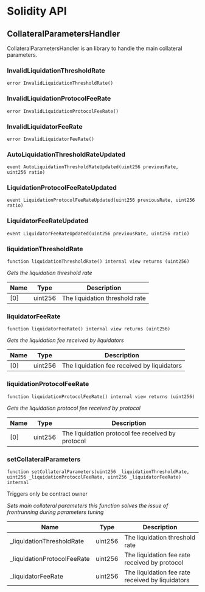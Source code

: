 # Solidity API

## CollateralParametersHandler

CollateralParametersHandler is an library to handle the main collateral parameters.

### InvalidLiquidationThresholdRate

```solidity
error InvalidLiquidationThresholdRate()
```

### InvalidLiquidationProtocolFeeRate

```solidity
error InvalidLiquidationProtocolFeeRate()
```

### InvalidLiquidatorFeeRate

```solidity
error InvalidLiquidatorFeeRate()
```

### AutoLiquidationThresholdRateUpdated

```solidity
event AutoLiquidationThresholdRateUpdated(uint256 previousRate, uint256 ratio)
```

### LiquidationProtocolFeeRateUpdated

```solidity
event LiquidationProtocolFeeRateUpdated(uint256 previousRate, uint256 ratio)
```

### LiquidatorFeeRateUpdated

```solidity
event LiquidatorFeeRateUpdated(uint256 previousRate, uint256 ratio)
```

### liquidationThresholdRate

```solidity
function liquidationThresholdRate() internal view returns (uint256)
```

_Gets the liquidation threshold rate_

| Name | Type | Description |
| ---- | ---- | ----------- |
| [0] | uint256 | The liquidation threshold rate |

### liquidatorFeeRate

```solidity
function liquidatorFeeRate() internal view returns (uint256)
```

_Gets the liquidation fee received by liquidators_

| Name | Type | Description |
| ---- | ---- | ----------- |
| [0] | uint256 | The liquidation fee received by liquidators |

### liquidationProtocolFeeRate

```solidity
function liquidationProtocolFeeRate() internal view returns (uint256)
```

_Gets the liquidation protocol fee received by protocol_

| Name | Type | Description |
| ---- | ---- | ----------- |
| [0] | uint256 | The liquidation protocol fee received by protocol |

### setCollateralParameters

```solidity
function setCollateralParameters(uint256 _liquidationThresholdRate, uint256 _liquidationProtocolFeeRate, uint256 _liquidatorFeeRate) internal
```

Triggers only be contract owner

_Sets main collateral parameters this function
solves the issue of frontrunning during parameters tuning_

| Name | Type | Description |
| ---- | ---- | ----------- |
| _liquidationThresholdRate | uint256 | The liquidation threshold rate |
| _liquidationProtocolFeeRate | uint256 | The liquidation fee rate received by protocol |
| _liquidatorFeeRate | uint256 | The liquidation fee rate received by liquidators |

